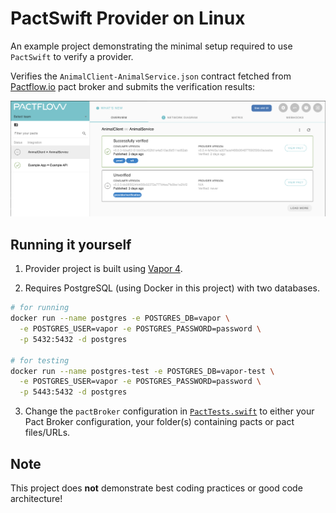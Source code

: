 # PactSwift Provider on Linux

An example project demonstrating the minimal setup required to use `PactSwift` to verify a provider.

Verifies the `AnimalClient-AnimalService.json` contract fetched from [Pactflow.io](https://pactflow.io) pact broker and submits the verification results:

![pactflow](./Documentation/Images/pactflow_broker.png)

## Running it yourself

1. Provider project is built using [Vapor 4](https://vapor.codes).

2. Requires PostgreSQL (using Docker in this project) with two databases.

```sh
# for running
docker run --name postgres -e POSTGRES_DB=vapor \
  -e POSTGRES_USER=vapor -e POSTGRES_PASSWORD=password \
  -p 5432:5432 -d postgres

# for testing
docker run --name postgres-test -e POSTGRES_DB=vapor-test \
  -e POSTGRES_USER=vapor -e POSTGRES_PASSWORD=password \
  -p 5443:5432 -d postgres
```

3. Change the `pactBroker` configuration in [`PactTests.swift`](Tests/AppTests/PactTests.swift) to either your Pact Broker configuration, your folder(s) containing pacts or pact files/URLs.


## Note

This project does **not** demonstrate best coding practices or good code architecture!
